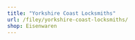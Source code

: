 ```yaml
---
title: "Yorkshire Coast Locksmiths"
url: /filey/yorkshire-coast-locksmiths/
shop: Eisenwaren
---
```

